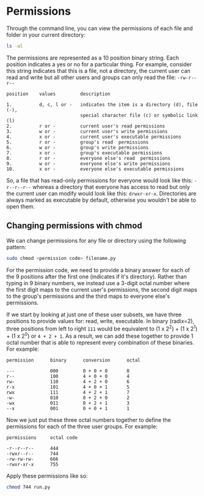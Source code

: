 # Permissions

Through the command line, you can view the permissions of each file and folder in your current directory:

```bash
ls -al
```

The permissions are represented as a 10 position binary string. Each position indicates a yes or no for a particular thing. For example, consider this string indicates that this is a file, not a directory, the current user can read and write but all other users and groups can only read the file: `-rw-r--r--`

```
position    values         description

1.          d, c, l or -   indicates the item is a directory (d), file (-),
                           special character file (c) or symbolic link (l)
2.          r or -         current user's read permissions
3.          w or -         current user's write permissions
4.          x or -         current user's executable permissions
5.          r or -         group's read  permissions
6.          w or -         group's write permissions
7.          x or -         group's executable permissions
8.          r or -         everyone else's read  permissions
9.          w or -         everyone else's write permissions
10.         x or -         everyone else's executable permissions
```

So, a file that has read-only permissions for everyone would look like this: `-r--r--r--` whereas a directory that everyone has access to read but only the current user can modify would look like this: `drwxr-xr-x`. Directories are always marked as executable by default, otherwise you wouldn't be able to open them.

## Changing permissions with chmod

We can change permissions for any file or directory using the following pattern:

```bash
sudo chmod <permission code> filename.py
```

For the permission code, we need to provide a binary answer for each of the 9 positions after the first one (indicates if it's directory). Rather than typing in 9 binary numbers, we instead use a 3-digit octal number where the first digit maps to the current user's permissions, the second digit maps to the group's permissions and the third maps to everyone else's permissions.

If we start by looking at just one of these user subsets, we have three positions to provide values for: read, write, executable. In binary (radix=2), three positions from left to right `111` would be equivalent to (1 x 2<sup>2</sup>) + (1 x 2<sup>1</sup>) + (1 x 2<sup>0</sup>) or `4 + 2 + 1`. As a result, we can add these together to provide 1 octal number that is able to represent every combination of these binaries. For example:

```
permission      binary      conversion      octal

---             000         0 + 0 + 0       0
r--             100         4 + 0 + 0       4
rw-             110         4 + 2 + 0       6
r-x             101         4 + 0 + 1       5
rwx             111         4 + 2 + 1       7
-w-             010         0 + 2 + 0       2
-wx             011         0 + 2 + 1       3
--x             001         0 + 0 + 1       1
```

Now we just put these three octal numbers together to define the permissions for each of the three user groups. For example:

```
permissions     octal code

-r--r--r--      444
-rwxr--r--      744
-rw-rw-rw-      666
-rwxr-xr-x      755
```

Apply these permissions like so:

```bash
chmod 744 run.py
```
